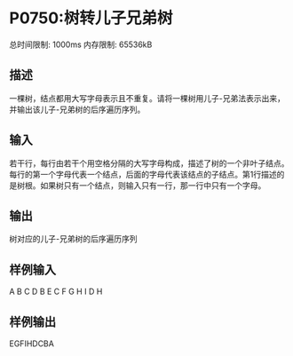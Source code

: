 # P0750:树转儿子兄弟树

总时间限制: 1000ms 内存限制: 65536kB
## 描述
一棵树，结点都用大写字母表示且不重复。请将一棵树用儿子-兄弟法表示出来，并输出该儿子-兄弟树的后序遍历序列。

## 输入
若干行，每行由若干个用空格分隔的大写字母构成，描述了树的一个非叶子结点。每行的第一个字母代表一个结点，后面的字母代表该结点的子结点。第1行描述的是树根。如果树只有一个结点，则输入只有一行，那一行中只有一个字母。
## 输出
树对应的儿子-兄弟树的后序遍历序列
## 样例输入
A B C D
B E
C F G
H I
D H
## 样例输出
EGFIHDCBA